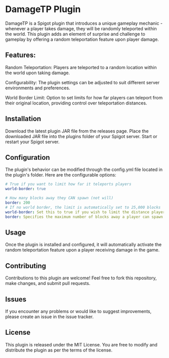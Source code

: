 # DamageTP Plugin
DamageTP is a Spigot plugin that introduces a unique gameplay mechanic - whenever a player takes damage, they will be randomly teleported within the world. This plugin adds an element of surprise and challenge to gameplay by offering a random teleportation feature upon player damage.

## Features:
Random Teleportation: Players are teleported to a random location within the world upon taking damage.

Configurability: The plugin settings can be adjusted to suit different server environments and preferences.

World Border Limit: Option to set limits for how far players can teleport from their original location, providing control over teleportation distances.

## Installation
Download the latest plugin JAR file from the releases page.
Place the downloaded JAR file into the plugins folder of your Spigot server.
Start or restart your Spigot server.

## Configuration
The plugin's behavior can be modified through the config.yml file located in the plugin's folder. Here are the configurable options:

```yaml
# True if you want to limit how far it teleports players
world-border: true

# How many blocks away they CAN spawn (not will)
border: 200
# If no world border, the limit is automatically set to 25,000 blocks
world-border: Set this to true if you wish to limit the distance players can teleport from their original location using the world border.
border: Specifies the maximum number of blocks away a player can spawn (if world-border is enabled). If there's no world border set, the limit is automatically set to 25,000 blocks.
```

## Usage
Once the plugin is installed and configured, it will automatically activate the random teleportation feature upon a player receiving damage in the game.

## Contributing
Contributions to this plugin are welcome! Feel free to fork this repository, make changes, and submit pull requests.

## Issues
If you encounter any problems or would like to suggest improvements, please create an issue in the issue tracker.

## License
This plugin is released under the MIT License. You are free to modify and distribute the plugin as per the terms of the license.

